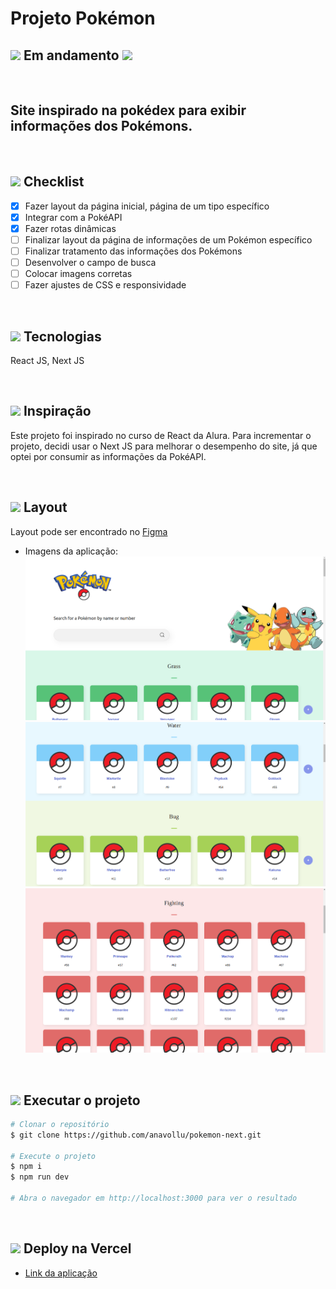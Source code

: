 # Projeto Pokémon

## <img src="https://cdn-icons-png.flaticon.com/512/595/595067.png" width="20" /> Em andamento <img src="https://cdn-icons-png.flaticon.com/512/595/595067.png" width="20" />

</br>

## Site inspirado na pokédex para exibir informações dos Pokémons.

</br>

## <img src="https://cdn-icons-png.flaticon.com/512/2666/2666505.png" width="20" /> Checklist

- [x] Fazer layout da página inicial, página de um tipo específico
- [x] Integrar com a PokéAPI
- [x] Fazer rotas dinâmicas
- [ ] Finalizar layout da página de informações de um Pokémon específico
- [ ] Finalizar tratamento das informações dos Pokémons
- [ ] Desenvolver o campo de busca
- [ ] Colocar imagens corretas
- [ ] Fazer ajustes de CSS e responsividade

</br>

## <img src="https://cdn-icons-png.flaticon.com/512/2276/2276313.png" width="20" /> Tecnologias

React JS, Next JS

</br>

## <img src="https://cdn-icons-png.flaticon.com/512/427/427735.png" width="20" /> Inspiração

Este projeto foi inspirado no curso de React da Alura. Para incrementar o projeto, decidi usar o Next JS para melhorar o desempenho do site, já que optei por consumir as informações da PokéAPI.

</br>

## <img src="https://cdn-icons-png.flaticon.com/512/2724/2724885.png" width="20" /> Layout

Layout pode ser encontrado no [Figma](<https://www.figma.com/file/my6CKR5L2w8v4WneaTURQZ/Projeto-Intro-ao-React-(Pok%C3%A9mon)?node-id=196%3A1418&t=xyKOo3WGzdnGabOY-1>)

- Imagens da aplicação:
  </br>
  <img src="https://raw.githubusercontent.com/anavollu/pokemon-next/main/prints/pokemon-next-pagina-inicial.png" width="500" />
  </br>
  <img src="https://raw.githubusercontent.com/anavollu/pokemon-next/main/prints/pokemon-next-pagina-incial-2.png" width="500" />
  </br>
  <img src="https://raw.githubusercontent.com/anavollu/pokemon-next/main/prints/pokemon-next-pagina-tipo.png" width="500" />

</br>

## <img src="https://cdn-icons-png.flaticon.com/512/6062/6062646.png" width="20" /> Executar o projeto

```bash
# Clonar o repositório
$ git clone https://github.com/anavollu/pokemon-next.git

# Execute o projeto
$ npm i
$ npm run dev

# Abra o navegador em http://localhost:3000 para ver o resultado
```

</br>

## <img src="https://cdn-icons-png.flaticon.com/512/5050/5050273.png" width="20" /> Deploy na Vercel

- [Link da aplicação](https://pokemon-next-lake.vercel.app/)

